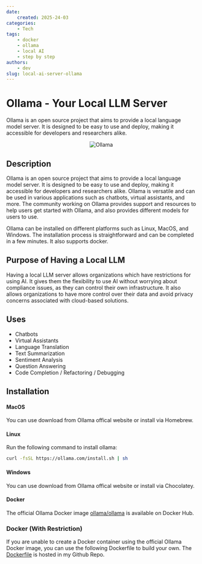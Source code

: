 ```yaml
---
date:
    created: 2025-24-03
categories:
    - Tech
tags:
    - docker
    - ollama
    - local AI
    - step by step
authors:
    - dev
slug: local-ai-server-ollama
---
```


# Ollama - Your Local LLM Server

Ollama is an open source project that aims to provide a local language model server. It is designed to be easy to use and deploy, making it accessible for developers and researchers alike.

<!-- more -->
 
<p align="center">
    <img src="https://ollama.com/public/ollama.png" alt="Ollama">
</p>

## Description
Ollama is an open source project that aims to provide a local language model server. It is designed to be easy to use and deploy, making it accessible for developers and researchers alike.
Ollama is versatile and can be used in various applications such as chatbots, virtual assistants, and more. The community working on Ollama provides support and resources to help users get started with Ollama, and also provides different models for users to use.

Ollama can be installed on different platforms such as Linux, MacOS, and Windows. The installation process is straightforward and can be completed in a few minutes. It also supports docker.

## Purpose of Having a Local LLM
Having a local LLM server allows organizations which have restrictions for using AI. It gives them the flexibility to use AI without worrying about compliance issues, as they can control their own infrastructure. It also allows organizations to have more control over their data and avoid privacy concerns associated with cloud-based solutions.


## Uses
- Chatbots
- Virtual Assistants
- Language Translation
- Text Summarization
- Sentiment Analysis
- Question Answering
- Code Completion / Refactoring / Debugging


## Installation

#### MacOS
You can use download from Ollama offical website or install via Homebrew.

#### Linux

Run the following command to install ollama:
```bash
curl -fsSL https://ollama.com/install.sh | sh
```

#### Windows

You can use download from Ollama offical website or install via Chocolatey.

#### Docker

The official Ollama Docker image [ollama/ollama](https://hub.docker.com/r/ollama/ollama) is available on Docker Hub.

### Docker (With Restriction)

If you are unable to create a Docker container using the official Ollama Docker image, you can use the following Dockerfile to build your own. The [Dockerfile](https://github.com/ethantrainshard/ollama-server-docker) is hosted in my Github Repo.

